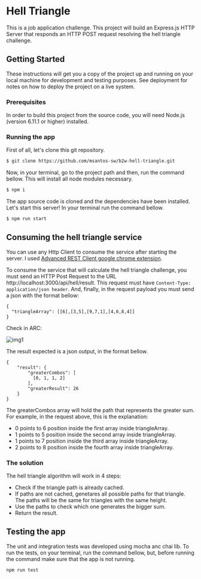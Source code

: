 # Hell Triangle
This is a job application challenge. This project will build an Express.js HTTP Server that responds an HTTP POST request resolving the hell triangle challenge.

## Getting Started
These instructions will get you a copy of the project up and running on your local machine for development and testing purposes. See deployment for notes on how to deploy the project on a live system.

### Prerequisites
In order to build this project from the source code, you will need Node.js (version 6.11.1 or higher) installed.

### Running the app

First of all, let's clone this git repository.
```bash
$ git clone https://github.com/msantos-sw/b2w-hell-triangle.git
```

Now, in your terminal, go to the project path and then, run the command bellow. This will install all node modules necessary.
```bash
$ npm i
```

The app source code is cloned and the dependencies have been installed. Let's start this server! In your terminal run the command bellow.
```bash
$ npm run start
```

## Consuming the hell triangle service
You can use any Http Client to consume the service after starting the server. I used [Advanced REST Client google chrome extension](https://chrome.google.com/webstore/detail/advanced-rest-client/hgmloofddffdnphfgcellkdfbfbjeloo).

To consume the service that will calculate the hell triangle challenge, you must send an HTTP Post Request to the URL http://localhost:3000/api/hell/result. This request must have `Content-Type: application/json header`. And, finally, in the request payload you must send a json with the format bellow:
```
{
  "triangleArray": [[6],[3,5],[9,7,1],[4,6,8,4]]
}    
```

Check in ARC:

![img1](https://user-images.githubusercontent.com/23347207/29242778-6202f038-7f69-11e7-9332-2a6eac87a6e5.png)

The result expected is a json output, in the format bellow.
```
{
    "result": {
        "greaterCombos": [
          [0, 1, 1, 2]
        ],
        "greaterResult": 26
    }
}
```

The greaterCombos array will hold the path that represents the greater sum. For example, in the request above, this is the explanation:
  * 0 points to 6 position inside the first array inside triangleArray.
  * 1 points to 5 position inside the second array inside triangleArray.
  * 1 points to 7 position inside the third array inside triangleArray.
  * 2 points to 8 position inside the fourth array inside triangleArray.

### The solution
The hell triangle algorithm will work in 4 steps:
  * Check if the triangle path is already cached.
  * If paths are not cached, genetares all possible paths for that triangle. The paths will be the same for triangles with the same height.
  * Use the paths to check which one generates the bigger sum.
  * Return the result.


## Testing the app
The unit and integration tests was developed using mocha anc chai lib. To run the tests, on your terminal, run the command bellow, but, before running the command make sure that the app is not running.
```
npm run test
```